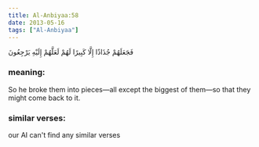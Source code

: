 ```yaml
---
title: Al-Anbiyaa:58
date: 2013-05-16
tags: ["Al-Anbiyaa"]
---
```

فَجَعَلَهُمْ جُذَاذًا إِلَّا كَبِيرًا لَهُمْ لَعَلَّهُمْ إِلَيْهِ يَرْجِعُونَ
### meaning: 
So he broke them into pieces—all except the biggest of them—so that they might come back to it.
### similar verses: 

our AI can't find any similar verses




